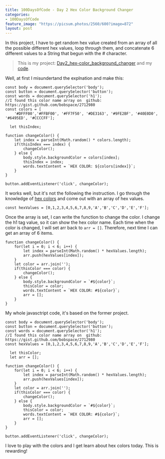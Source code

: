 ```yaml
---
title: 100DaysOfCode - Day 2 Hex Color Background Changer
categories:
- 100DaysOfCode
feature_image: "https://picsum.photos/2560/600?image=872"
layout: post
---
```


In this project, I have to get random hex value created from an array of all the possible different hex values, loop through them, and concatenate 6 different values to a String that begun with the # character.

> This is my project: [Day2_hex-color_background_changer](https://portfolio.tsainei.com/100DaysOfCode/Day2_hex-color_background_changer/) and my [code](https://github.com/tsainei/portfolio/tree/main/100DaysOfCode/Day2_hex-color_background_changer).


Well, at first I misundertand the explnation and make this:

```
const body = document.querySelector('body');
const button = document.querySelector('button');
const words = document.querySelector('h1');
//I found this color name array on  github: https://gist.github.com/bobspace/2712980
const colors = [
    '#DFFF00','#FFBF00', '#FF7F50', '#DE3163', '#9FE2BF', '#40E0D0', '#6495ED', '#CCCCFF'];

  let thisIndex;

function changeColor() {
    let index = parseInt(Math.random() * colors.length);
    if(thisIndex === index) {
        changeColor();
    } else {
        body.style.backgroundColor = colors[index];
        thisIndex = index;
        words.textContent = `HEX COLOR: ${colors[index]}`;
    } 
}

button.addEventListener('click', changeColor);
```

It works well, but it's not the following the instruction. I go through the knowledge of [hex colors](https://www.codeconquest.com/hex-color-codes/) and come out with an array of hex values.

```
const hexValues = [0,1,2,3,4,5,6,7,8,9,'A','B','C','D','E','F'];
```

Once the array is set, I can write the function to change the color. I change the h1 tag value, so it can show the hex color name. Each time when the color is changed, I will set arr back to `arr = []`. Therefore, next time I can get an array of 6 items.

```
function changeColor() {
    for(let i = 0; i < 6; i++) {
        let index = parseInt(Math.random() * hexValues.length);
        arr.push(hexValues[index]);
    }
    let color = arr.join('');
    if(thisColor === color) {
        changeColor();
    } else {
        body.style.backgroundColor = `#${color}`;
        thisColor = color;
        words.textContent = `HEX COLOR: #${color}`;
        arr = [];
    } 
}
```

My whole javasctript code, it's based on the former project.

```
const body = document.querySelector('body');
const button = document.querySelector('button');
const words = document.querySelector('h1');
//I found this color name array on  github: https://gist.github.com/bobspace/2712980
const hexValues = [0,1,2,3,4,5,6,7,8,9,'A','B','C','D','E','F'];

  let thisColor;
  let arr = [];

function changeColor() {
    for(let i = 0; i < 6; i++) {
        let index = parseInt(Math.random() * hexValues.length);
        arr.push(hexValues[index]);
    }
    let color = arr.join('');
    if(thisColor === color) {
        changeColor();
    } else {
        body.style.backgroundColor = `#${color}`;
        thisColor = color;
        words.textContent = `HEX COLOR: #${color}`;
        arr = [];
    } 
}

button.addEventListener('click', changeColor);
```

I love to play with the colors and I get learn about hex colors today. This is rewarding!
